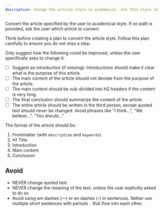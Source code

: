 ```yaml
---
description: Change the article style to academical. Use this style to objectively discuss or explain a topic. Useful to present facts to the reader.
---
```


Convert the article specified by the user to academical style. If no path is provided, ask the user which article to convert.

Think before creating a plan to convert the article style. Follow this plan carefully to ensure you do not miss a step.

Only suggest how the following could be improved, unless the user specifically asks to change it:

- [ ] Suggest an introduction (if missing): Introductions should make it clear what is the purpose of this article.
- [ ] The main content of the article should not deviate from the purpose of the article.
- [ ] The main content should be sub-divided into H2 headers if the content is very long.
- [ ] The final conclusion should summarize the content of the article.
- [ ] The entire article should be written in the third person, except quoted text should never be changed. Avoid phrases like "I think...", "We believe...", "You should..."

The format of the article should be:

1. Frontmatter (with `description` and `keywords`)
2. H1 Title
3. Introduction
4. Main content
5. Conclusion

## Avoid

- NEVER change quoted text
- NEVER change the meaning of the text, unless the user explicitly asked to do so
- Avoid using em dashes (—) or en dashes (–) in sentences. Rather use multiple short sentences with periods `.` that flow into each other.
